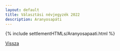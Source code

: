 ```yaml
---
layout: default
title: Választási névjegyzék 2022
description: Aranyosapáti
---
```


{% include settlementHTMLs/Aranyosapaati.html %}

[Vissza](./)